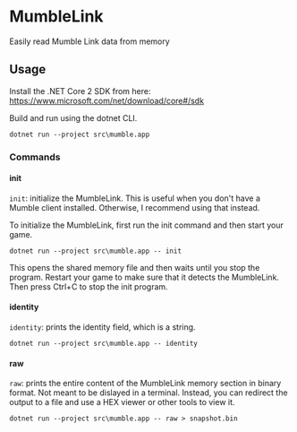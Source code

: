 # MumbleLink
Easily read Mumble Link data from memory

## Usage
Install the .NET Core 2 SDK from here: https://www.microsoft.com/net/download/core#/sdk

Build and run using the dotnet CLI.

```
dotnet run --project src\mumble.app
```

### Commands

#### init

`init`: initialize the MumbleLink. This is useful when you don't have a Mumble client installed. Otherwise, I recommend using that instead.

To initialize the MumbleLink, first run the init command and then start your game.

```
dotnet run --project src\mumble.app -- init
```

This opens the shared memory file and then waits until you stop the program. Restart your game to make sure that it detects the MumbleLink. Then press Ctrl+C to stop the init program.

#### identity

`identity`: prints the identity field, which is a string.

```
dotnet run --project src\mumble.app -- identity
```

#### raw

`raw`: prints the entire content of the MumbleLink memory section in binary format. Not meant to be dislayed in a terminal. Instead, you can redirect the output to a file and use a HEX viewer or other tools to view it.

```
dotnet run --project src\mumble.app -- raw > snapshot.bin
```
